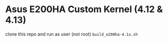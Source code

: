Asus E200HA Custom Kernel (4.12 & 4.13)
=======================================

clone this repo and run as user (not root) `build_e200ha-4.1x.sh`

